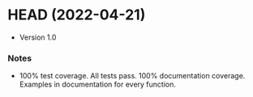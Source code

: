 # HEAD (2022-04-21)

- Version 1.0 

### Notes
    
- 100% test coverage.
  All tests pass.
  100% documentation coverage.
  Examples in documentation for every function.
